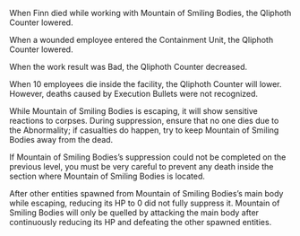 When Finn died while working with Mountain of Smiling Bodies, the Qliphoth Counter lowered.

When a wounded employee entered the Containment Unit, the Qliphoth Counter lowered.

When the work result was Bad, the Qliphoth Counter decreased.

When 10 employees die inside the facility, the Qliphoth Counter will lower. However, deaths caused by Execution Bullets were not recognized.

While Mountain of Smiling Bodies is escaping, it will show sensitive reactions to corpses. During suppression, ensure that no one dies due to the Abnormality; if casualties do happen, try to keep Mountain of Smiling Bodies away from the dead.

If Mountain of Smiling Bodies’s suppression could not be completed on the previous level, you must be very careful to prevent any death inside the section where Mountain of Smiling Bodies is located.

After other entities spawned from Mountain of Smiling Bodies’s main body while escaping, reducing its HP to 0 did not fully suppress it. Mountain of Smiling Bodies will only be quelled by attacking the main body after continuously reducing its HP and defeating the other spawned entities.
